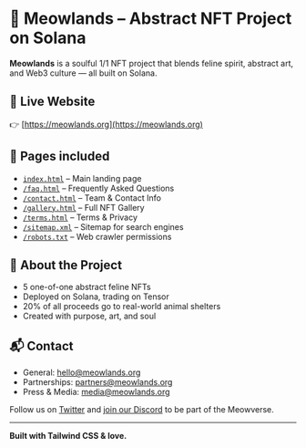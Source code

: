 # 🐾 Meowlands – Abstract NFT Project on Solana

**Meowlands** is a soulful 1/1 NFT project that blends feline spirit, abstract art, and Web3 culture — all built on Solana.

## 🔗 Live Website

👉 [https://meowlands.org](https://meowlands.org)

## 📂 Pages included

- [`index.html`](https://meowlands.org) – Main landing page
- [`/faq.html`](https://meowlands.org/faq.html) – Frequently Asked Questions
- [`/contact.html`](https://meowlands.org/contact.html) – Team & Contact Info
- [`/gallery.html`](https://meowlands.org/gallery.html) – Full NFT Gallery
- [`/terms.html`](https://meowlands.org/terms.html) – Terms & Privacy
- [`/sitemap.xml`](https://meowlands.org/sitemap.xml) – Sitemap for search engines
- [`/robots.txt`](https://meowlands.org/robots.txt) – Web crawler permissions

## 🎨 About the Project

- 5 one-of-one abstract feline NFTs
- Deployed on Solana, trading on Tensor
- 20% of all proceeds go to real-world animal shelters
- Created with purpose, art, and soul

## 📬 Contact

- General: [hello@meowlands.org](mailto:hello@meowlands.org)
- Partnerships: [partners@meowlands.org](mailto:partners@meowlands.org)
- Press & Media: [media@meowlands.org](mailto:media@meowlands.org)

Follow us on [Twitter](https://twitter.com/MeowlandsNFT) and [join our Discord](https://discord.gg/jFST42z5) to be part of the Meowverse.

---

**Built with Tailwind CSS & love.**  
